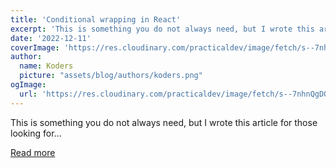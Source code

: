 ```yaml
---
title: 'Conditional wrapping in React'
excerpt: 'This is something you do not always need, but I wrote this article for those looking for...'
date: '2022-12-11'
coverImage: 'https://res.cloudinary.com/practicaldev/image/fetch/s--7nhnQgDO--/c_imagga_scale,f_auto,fl_progressive,h_420,q_auto,w_1000/https://dev-to-uploads.s3.amazonaws.com/uploads/articles/2qlvnroca92f6c19nijn.jpg'
author:
  name: Koders
  picture: "assets/blog/authors/koders.png"
ogImage:
  url: 'https://res.cloudinary.com/practicaldev/image/fetch/s--7nhnQgDO--/c_imagga_scale,f_auto,fl_progressive,h_420,q_auto,w_1000/https://dev-to-uploads.s3.amazonaws.com/uploads/articles/2qlvnroca92f6c19nijn.jpg'
---
```


This is something you do not always need, but I wrote this article for those looking for...

[Read more](https://dev.to/dailydevtips1/conditional-wrapping-in-react-46o5)
